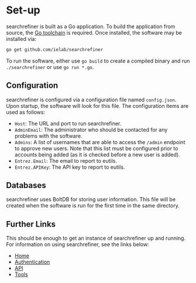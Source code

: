 # Set-up

searchrefiner is built as a Go application. To build the application from source, the [Go toolchain](https://golang.org/) is 
required. Once installed, the software may be installed via:

```bash
go get github.com/ielab/searchrefiner
```

To run the software, either use `go build` to create a compiled binary and run `./searchrefiner` or use `go run *.go`.

## Configuration

searchrefiner is configured via a configuration file named `config.json`. Upon startup, the software will look for this file.
The configuration items are used as follows:

 - `Host`: The URL and port to run searchrefiner.
 - `AdminEmail`: The administrator who should be contacted for any problems with the software.
 - `Admins`: A list of usernames that are able to access the `/admin` endpoint to approve new users. Note that this list
 must be configured prior to accounts being added (as it is checked before a new user is added).
 - `Entrez.Email`: The email to report to eutils. 
 - `Entrez.APIKey`: The API key to report to eutils. 
  
## Databases

searchrefiner uses BoltDB for storing user information. This file will be created when the software is run for the first time
in the same directory.

## Further Links

This should be enough to get an instance of searchrefiner up and running. For information on using searchrefiner, see the links below:

 - [Home](index.md)
 - [Authentication](authentication.md)
 - [API](api.md)
 - [Tools](tools.md)